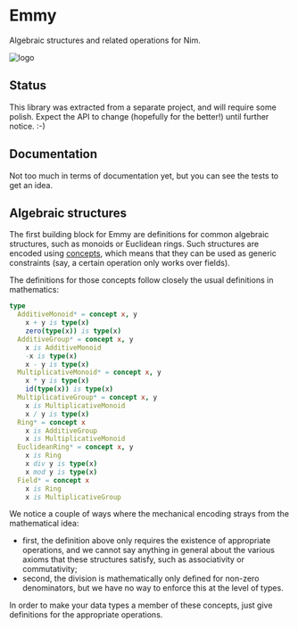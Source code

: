 Emmy
====

Algebraic structures and related operations for Nim.

![logo](https://raw.githubusercontent.com/unicredit/emmy/master/emmy.png)

Status
------

This library was extracted from a separate project, and will require some
polish. Expect the API to change (hopefully for the better!) until further
notice. :-)

Documentation
-------------

Not too much in terms of documentation yet, but you can see the tests
to get an idea.

Algebraic structures
--------------------

The first building block for Emmy are definitions for common algebraic
structures, such as monoids or Euclidean rings. Such structures are encoded
using [concepts](http://nim-lang.org/docs/manual.html#generics-concepts),
which means that they can be used as generic constraints (say, a certain
operation only works over fields).

The definitions for those concepts follow closely the usual definitions in
mathematics:

```nim
type
  AdditiveMonoid* = concept x, y
    x + y is type(x)
    zero(type(x)) is type(x)
  AdditiveGroup* = concept x, y
    x is AdditiveMonoid
    -x is type(x)
    x - y is type(x)
  MultiplicativeMonoid* = concept x, y
    x * y is type(x)
    id(type(x)) is type(x)
  MultiplicativeGroup* = concept x, y
    x is MultiplicativeMonoid
    x / y is type(x)
  Ring* = concept x
    x is AdditiveGroup
    x is MultiplicativeMonoid
  EuclideanRing* = concept x, y
    x is Ring
    x div y is type(x)
    x mod y is type(x)
  Field* = concept x
    x is Ring
    x is MultiplicativeGroup
```

We notice a couple of ways where the mechanical encoding strays from the
mathematical idea:

* first, the definition above only requires the existence of appropriate
  operations, and we cannot say anything in general about the various axioms
  that these structures satisfy, such as associativity or commutativity;
* second, the division is mathematically only defined for non-zero
  denominators, but we have no way to enforce this at the level of types.

In order to make your data types a member of these concepts, just give
definitions for the appropriate operations.